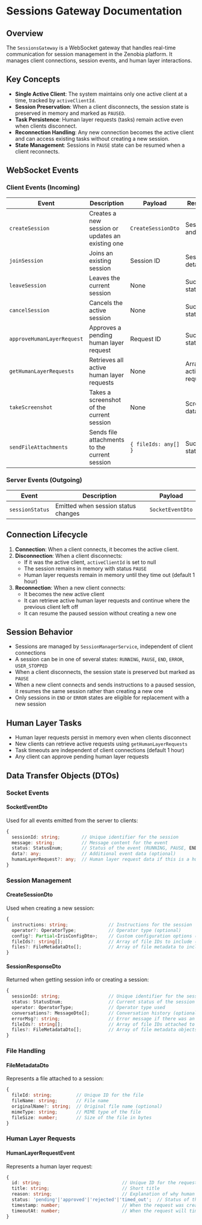 # Sessions Gateway Documentation

## Overview

The `SessionsGateway` is a WebSocket gateway that handles real-time communication for session management in the Zenobia platform. It manages client connections, session events, and human layer interactions.

## Key Concepts

- **Single Active Client**: The system maintains only one active client at a time, tracked by `activeClientId`.
- **Session Preservation**: When a client disconnects, the session state is preserved in memory and marked as `PAUSED`.
- **Task Persistence**: Human layer requests (tasks) remain active even when clients disconnect.
- **Reconnection Handling**: Any new connection becomes the active client and can access existing tasks without creating a new session.
- **State Management**: Sessions in `PAUSE` state can be resumed when a client reconnects.

## WebSocket Events

### Client Events (Incoming)

| Event | Description | Payload | Response |
|-------|-------------|---------|----------|
| `createSession` | Creates a new session or updates an existing one | `CreateSessionDto` | Session ID and status |
| `joinSession` | Joins an existing session | Session ID | Session details |
| `leaveSession` | Leaves the current session | None | Success status |
| `cancelSession` | Cancels the active session | None | Success status |
| `approveHumanLayerRequest` | Approves a pending human layer request | Request ID | Success status |
| `getHumanLayerRequests` | Retrieves all active human layer requests | None | Array of active requests |
| `takeScreenshot` | Takes a screenshot of the current session | None | Screenshot data |
| `sendFileAttachments` | Sends file attachments to the current session | `{ fileIds: any[] }` | Success status |

### Server Events (Outgoing)

| Event | Description | Payload |
|-------|-------------|---------|
| `sessionStatus` | Emitted when session status changes | `SocketEventDto` |

## Connection Lifecycle

1. **Connection**: When a client connects, it becomes the active client.
2. **Disconnection**: When a client disconnects:
   - If it was the active client, `activeClientId` is set to null
   - The session remains in memory with status `PAUSE`
   - Human layer requests remain in memory until they time out (default 1 hour)
3. **Reconnection**: When a new client connects:
   - It becomes the new active client
   - It can retrieve active human layer requests and continue where the previous client left off
   - It can resume the paused session without creating a new one

## Session Behavior

- Sessions are managed by `SessionManagerService`, independent of client connections
- A session can be in one of several states: `RUNNING`, `PAUSE`, `END`, `ERROR`, `USER_STOPPED`
- When a client disconnects, the session state is preserved but marked as `PAUSE`
- When a new client connects and sends instructions to a paused session, it resumes the same session rather than creating a new one
- Only sessions in `END` or `ERROR` states are eligible for replacement with a new session

## Human Layer Tasks

- Human layer requests persist in memory even when clients disconnect
- New clients can retrieve active requests using `getHumanLayerRequests`
- Task timeouts are independent of client connections (default 1 hour)
- Any client can approve pending human layer requests

## Data Transfer Objects (DTOs)

### Socket Events

#### SocketEventDto

Used for all events emitted from the server to clients:

```typescript
{
  sessionId: string;        // Unique identifier for the session
  message: string;          // Message content for the event
  status: StatusEnum;       // Status of the event (RUNNING, PAUSE, END, ERROR, etc.)
  data?: any;               // Additional event data (optional)
  humanLayerRequest?: any;  // Human layer request data if this is a human intervention event (optional)
}
```

### Session Management

#### CreateSessionDto

Used when creating a new session:

```typescript
{
  instructions: string;               // Instructions for the session
  operator?: OperatorType;            // Operator type (optional)
  config?: Partial<IrisConfigDto>;    // Custom configuration options (optional)
  fileIds?: string[];                 // Array of file IDs to include (optional)
  files?: FileMetadataDto[];          // Array of file metadata to include (optional)
}
```

#### SessionResponseDto

Returned when getting session info or creating a session:

```typescript
{
  sessionId: string;                  // Unique identifier for the session
  status: StatusEnum;                 // Current status of the session
  operator: OperatorType;             // Operator type used
  conversations?: MessageDto[];       // Conversation history (optional)
  errorMsg?: string;                  // Error message if there was an issue (optional)
  fileIds?: string[];                 // Array of file IDs attached to the session (optional)
  files?: FileMetadataDto[];          // Array of file metadata objects (optional)
}
```

### File Handling

#### FileMetadataDto

Represents a file attached to a session:

```typescript
{
  fileId: string;         // Unique ID for the file
  fileName: string;       // File name
  originalName?: string;  // Original file name (optional)
  mimeType: string;       // MIME type of the file
  fileSize: number;       // Size of the file in bytes
}
```

### Human Layer Requests

#### HumanLayerRequestEvent

Represents a human layer request:

```typescript
{
  id: string;                              // Unique ID for the request
  title: string;                           // Short title
  reason: string;                          // Explanation of why human input is needed
  status: 'pending'|'approved'|'rejected'|'timed_out';  // Status of the request
  timestamp: number;                       // When the request was created
  timeoutAt: number;                       // When the request will time out
}
```